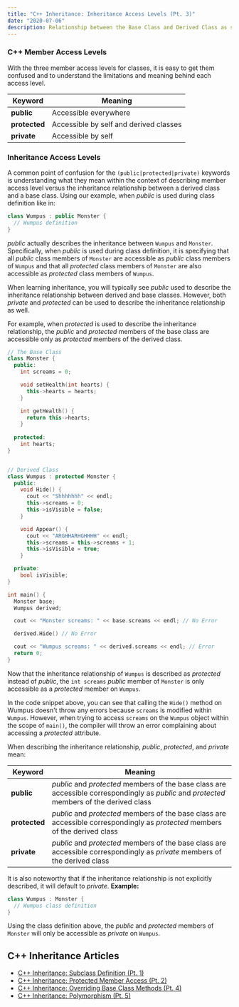 ```yaml
---
title: "C++ Inheritance: Inheritance Access Levels (Pt. 3)"
date: "2020-07-06"
description: Relationship between the Base Class and Derived Class as specified in the class definition
---
```

### C++ Member Access Levels
With the three member access levels for classes, it is easy to get them confused and to understand the limitations and meaning behind each access level.

| Keyword | Meaning |
| ------------ | ------- |
| **public**     | Accessible everywhere |
| **protected**  | Accessible by self and derived classes |
| **private**    | Accessible by self |

### Inheritance Access Levels
A common point of confusion for the `(public|protected|private)` keywords is understanding what they mean within the context of describing member access level versus the inheritance relationship between a derived class and a base class. Using our example, when _public_ is used during class definition like in:
```cpp
class Wumpus : public Monster {
  // Wumpus definition
}
```

_public_ actually describes the inheritance between `Wumpus` and `Monster`. Specifically, when _public_ is used during class definition, it is specifying that all _public_ class members of `Monster` are accessible as _public_ class members of `Wumpus` and that all _protected_ class members of `Monster` are also accessible as _protected_ class members of `Wumpus`.

When learning inheritance, you will typically see _public_ used to describe the inheritance relationship between derived and base classes. However, both _private_ and _protected_ can be used to describe the inheritance relationship as well.

For example, when _protected_ is used to describe the inheritance relationship, the _public_ and _protected_ members of the base class are accessible only as _protected_ members of the derived class.
```cpp
// The Base Class
class Monster {
  public:
    int screams = 0;

    void setHealth(int hearts) {
      this->hearts = hearts;
    }

    int getHealth() {
      return this->hearts;
    }
  
  protected:
    int hearts;
}


// Derived Class
class Wumpus : protected Monster {
  public:
    void Hide() {
      cout << "Shhhhhhh" << endl;
      this->screams = 0;
      this->isVisible = false;
    }

    void Appear() {
      cout << "ARGHHARHGHHHH" << endl;
      this->screams = this->screams + 1;
      this->isVisible = true;
    }

  private:
    bool isVisible;
}

int main() {
  Monster base;
  Wumpus derived;

  cout << "Monster screams: " << base.screams << endl; // No Error

  derived.Hide() // No Error

  cout << "Wumpus screams: " << derived.screams << endl; // Error
  return 0;
}
```

Now that the inheritance relationship of `Wumpus` is described as _protected_ instead of _public_, the `int screams` _public_ member of `Monster` is only accessible as a _protected_ member on `Wumpus`.

In the code snippet above, you can see that calling the `Hide()` method on Wumpus doesn't throw any errors because `screams` is modified within `Wumpus`. However, when trying to access `screams` on the `Wumpus` object within the scope of `main()`, the compiler will throw an error complaining about accessing a _protected_ attribute.

When describing the inheritance relationship, _public_, _protected_, and _private_ mean:

| Keyword | Meaning |
| ------------ | ------- |
| **public**     | _public_ and _protected_ members of the base class are accessible correspondingly as _public_ and _protected_ members of the derived class |
| **protected**  | _public_ and _protected_ members of the base class are accessible correspondingly as _protected_ members of the derived class |
| **private**    | _public_ and _protected_ members of the base class are accessible correspondingly as _private_ members of the derived class |

It is also noteworthy that if the inheritance relationship is not explicitly described, it will default to _private_. **Example:**
```cpp
class Wumpus : Monster {
  // Wumpus class definition
}
```
Using the class definition above, the _public_ and _protected_ members of `Monster` will only be accessible as _private_ on `Wumpus`.

## C++ Inheritance Articles
- [C++ Inheritance: Subclass Definition (Pt. 1)](../c++-inheritance-subclass-definition)
- [C++ Inheritance: Protected Member Access (Pt. 2)](../c++-inheritance-protected-members)
- [C++ Inheritance: Overriding Base Class Methods (Pt. 4)](../c++-inheritance-base-class-override)
- [C++ Inheritance: Polymorphism (Pt. 5)](../c++-inheritance-polymorphism)

